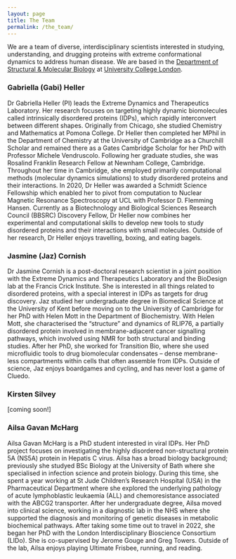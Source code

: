 ```yaml
---
layout: page
title: The Team
permalink: /the_team/
---
```


We are a team of diverse, interdisciplinary scientists interested in studying, understanding, and drugging proteins with extreme conformational dynamics to address human disease. We are based in the [Department of Structural & Molecular Biology](https://www.ucl.ac.uk/biosciences/structural-and-molecular-biology) at [University College London](https://www.ucl.ac.uk).

### Gabriella (Gabi) Heller
Dr Gabriella Heller (PI) leads the Extreme Dynamics and Therapeutics Laboratory. Her research focuses on targeting highly dynamic biomolecules called intrinsically disordered proteins (IDPs), which rapidly interconvert between different shapes. Originally from Chicago, she studied Chemistry and Mathematics at Pomona College. Dr Heller then completed her MPhil in the Department of Chemistry at the University of Cambridge as a Churchill Scholar and remained there as a Gates Cambridge Scholar for her PhD with Professor Michele Vendruscolo. Following her graduate studies, she was Rosalind Franklin Research Fellow at Newnham College, Cambridge. Throughout her time in Cambridge, she employed primarily computational methods (molecular dynamics simulations) to study disordered proteins and their interactions. In 2020, Dr Heller was awarded a Schmidt Science Fellowship which enabled her to pivot from computation to Nuclear Magnetic Resonance Spectroscopy at UCL with Professor D. Flemming Hansen. Currently as a Biotechnology and Biological Sciences Research Council (BBSRC) Discovery Fellow, Dr Heller now combines her experimental and computational skills to develop new tools to study disordered proteins and their interactions with small molecules. Outside of her research, Dr Heller enjoys travelling, boxing, and eating bagels.

### Jasmine (Jaz) Cornish
Dr Jasmine Cornish is a post-doctoral research scientist in a joint position with the Extreme Dynamics and Therapeutics Laboratory and the BioDesign lab at the Francis Crick Institute. She is interested in all things related to disordered proteins, with a special interest in IDPs as targets for drug discovery. Jaz studied her undergraduate degree in Biomedical Science at the University of Kent before moving on to the University of Cambridge for her PhD with Helen Mott in the Department of Biochemistry. With Helen Mott, she characterised the “structure” and dynamics of RLIP76, a partially disordered protein involved in membrane-adjacent cancer signalling pathways, which involved using NMR for both structural and binding studies. After her PhD, she worked for Transition Bio, where she used microfluidic tools to drug biomolecular condensates – dense membrane-less compartments within cells that often assemble from IDPs. Outside of science, Jaz enjoys boardgames and cycling, and has never lost a game of Cluedo.

### Kirsten Silvey
[coming soon!]

### Ailsa Gavan McHarg
Ailsa Gavan McHarg is a PhD student interested in viral IDPs. Her PhD project focuses on investigating the highly disordered non-structural protein 5A (NS5A) protein in Hepatis C virus. Ailsa has a broad biology background; previously she studyed BSc Biology at the University of Bath where she specialised in infection science and protein biology. During this time, she spent a year working at St Jude Children’s Research Hospital (USA) in the Pharmaceutical Department where she explored the underlying pathology of acute lymphoblastic leukaemia (ALL) and chemoresistance associated with the ABCG2 transporter. After her undergraduate degree, Ailsa moved into clinical science, working in a diagnostic lab in the NHS where she supported the diagnosis and monitoring of genetic diseases in metabolic biochemical pathways. After taking some time out to travel in 2022, she began her PhD with the London Interdisciplinary Bioscience Consortium (LIDo). She is co-supervised by Jerome Gouge and Greg Towers. Outside of the lab, Ailsa enjoys playing Ultimate Frisbee, running, and reading. 
